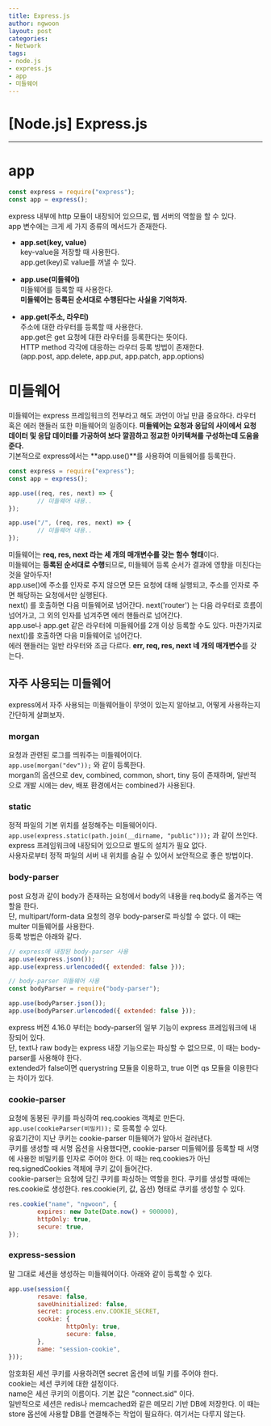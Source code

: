 ```yaml
---
title: Express.js
author: ngwoon
layout: post
categories:
- Network
tags:
- node.js
- express.js
- app
- 미들웨어
---
```


# [Node.js] Express.js
- - -

# app

```jsx
const express = require("express");
const app = express();
```

express 내부에 http 모듈이 내장되어 있으므로, 웹 서버의 역할을 할 수 있다.<br/>
app 변수에는 크게 세 가지 종류의 메서드가 존재한다.

- **app.set(key, value)**<br/>
    key-value을 저장할 때 사용한다.<br/>
    app.get(key)로 value를 꺼낼 수 있다.

- **app.use(미들웨어)**<br/>
    미들웨어를 등록할 때 사용한다.<br/>
    **미들웨어는 등록된 순서대로 수행된다는 사실을 기억하자.** 

- **app.get(주소, 라우터)**<br/>
    주소에 대한 라우터를 등록할 때 사용한다.<br/>
    app.get은 get 요청에 대한 라우터를 등록한다는 뜻이다.<br/>
    HTTP method 각각에 대응하는 라우터 등록 방법이 존재한다.<br/>
    (app.post, app.delete, app.put, app.patch, app.options)

# 미들웨어

미들웨어는 express 프레임워크의 전부라고 해도 과언이 아닐 만큼 중요하다. 라우터 혹은 에러 핸들러 또한 미들웨어의 일종이다. **미들웨어는 요청과 응답의 사이에서 요청 데이터 및 응답 데이터를 가공하여 보다 깔끔하고 정교한 아키텍쳐를 구성하는데 도움을 준다.**<br/>
기본적으로 express에서는 **app.use()**를 사용하여 미들웨어를 등록한다.

```jsx
const express = require("express");
const app = express();

app.use((req, res, next) => {
		// 미들웨어 내용..
});

app.use("/", (req, res, next) => {
		// 미들웨어 내용..
});
```

미들웨어는 **req, res, next 라는 세 개의 매개변수를 갖는 함수 형태**이다.<br/>
미들웨어는 **등록된 순서대로 수행**되므로, 미들웨어 등록 순서가 결과에 영향을 미친다는 것을 알아두자!<br/>
app.use()에 주소를 인자로 주지 않으면 모든 요청에 대해 실행되고, 주소를 인자로 주면 해당하는 요청에서만 실행된다.<br/>
next() 를 호출하면 다음 미들웨어로 넘어간다. next('router') 는 다음 라우터로 흐름이 넘어가고, 그 외의 인자를 넘겨주면 에러 핸들러로 넘어간다.<br/>
app.use나 app.get 같은 라우터에 미들웨어를 2개 이상 등록할 수도 있다. 마찬가지로 next()를 호출하면 다음 미들웨어로 넘어간다.<br/>
에러 핸들러는 일반 라우터와 조금 다르다. **err, req, res, next 네 개의 매개변수**를 갖는다.

## 자주 사용되는 미들웨어

express에서 자주 사용되는 미들웨어들이 무엇이 있는지 알아보고, 어떻게 사용하는지 간단하게 살펴보자.

### morgan

요청과 관련된 로그를 띄워주는 미들웨어이다.<br/>
`app.use(morgan("dev"));` 와 같이 등록한다.<br/>
morgan의 옵션으로  dev, combined, common, short, tiny 등이 존재하며, 일반적으로 개발 시에는 dev, 배포 환경에서는 combined가 사용된다.

### static

정적 파일의 기본 위치를 설정해주는 미들웨어이다.<br/>
`app.use(express.static(path.join(__dirname, "public")));` 과 같이 쓰인다.<br/>
express 프레임워크에 내장되어 있으므로 별도의 설치가 필요 없다.<br/>
사용자로부터 정적 파일의 서버 내 위치를 숨길 수 있어서 보안적으로 좋은 방법이다.

### body-parser

post 요청과 같이 body가 존재하는 요청에서 body의 내용을 req.body로 옮겨주는 역할을 한다.<br/>
단, multipart/form-data 요청의 경우 body-parser로 파싱할 수 없다. 이 때는 multer 미들웨어를 사용한다.<br/>
등록 방법은 아래와 같다.<br/>
```jsx
// express에 내장된 body-parser 사용
app.use(express.json());
app.use(express.urlencoded({ extended: false }));

// body-parser 미들웨어 사용
const bodyParser = require("body-parser");

app.use(bodyParser.json());
app.use(bodyParser.urlencoded({ extended: false }));
```

express 버전 4.16.0 부터는 body-parser의 일부 기능이 express 프레임워크에 내장되어 있다.<br/>
단, text나 raw body는 express 내장 기능으로는 파싱할 수 없으므로, 이 때는 body-parser를 사용해야 한다.<br/>
extended가 false이면 querystring 모듈을 이용하고, true 이면 qs 모듈을 이용한다는 차이가 있다.

### cookie-parser

요청에 동봉된 쿠키를 파싱하여 req.cookies 객체로 만든다.<br/>
`app.use(cookieParser(비밀키));` 로 등록할 수 있다.<br/>
유효기간이 지난 쿠키는 cookie-parser 미들웨어가 알아서 걸러낸다.<br/>
쿠키를 생성할 때 서명 옵션을 사용했다면, cookie-parser 미들웨어를 등록할 때 서명에 사용한 비밀키를 인자로 주어야 한다. 이 때는 req.cookies가 아닌 req.signedCookies 객체에 쿠키 값이 들어간다.<br/>
cookie-parser는 요청에 담긴 쿠키를 파싱하는 역할을 한다. 쿠키를 생성할 때에는 res.cookie로 생성한다. res.cookie(키, 값, 옵션) 형태로 쿠키를 생성할 수 있다. <br/>
```jsx
res.cookie("name", "ngwoon", {
		expires: new Date(Date.now() + 900000),
		httpOnly: true,
		secure: true,
});
```

### express-session

말 그대로 세션을 생성하는 미들웨어이다. 아래와 같이 등록할 수 있다.<br/>
```jsx
app.use(session({
		resave: false,
		saveUninitialized: false,
		secret: process.env.COOKIE_SECRET,
		cookie: {
				httpOnly: true,
				secure: false,
		},
		name: "session-cookie",
}));
```

암호화된 세션 쿠키를 사용하려면 secret 옵션에 비밀 키를 주어야 한다.<br/>
cookie는 세션 쿠키에 대한 설정이다.<br/>
name은 세션 쿠키의 이름이다. 기본 값은 "connect.sid" 이다.<br/>
일반적으로 세션은 redis나 memcached와 같은 메모리 기반 DB에 저장한다. 이 때는 store 옵션에 사용할 DB를 연결해주는 작업이 필요하다. 여기서는 다루지 않는다.